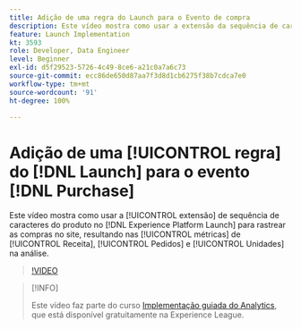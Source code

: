 ```yaml
---
title: Adição de uma regra do Launch para o Evento de compra
description: Este vídeo mostra como usar a extensão da sequência de caracteres do produto no Launch para rastrear compras no site, resultando nas métricas de Receita, Pedidos e Unidades na sua análise.
feature: Launch Implementation
kt: 3593
role: Developer, Data Engineer
level: Beginner
exl-id: d5f29523-5726-4c49-8ce6-a21c0a7a6c73
source-git-commit: ecc86de650d87aa7f3d8d1cb6275f38b7cdca7e0
workflow-type: tm+mt
source-wordcount: '91'
ht-degree: 100%

---
```


# Adição de uma [!UICONTROL regra] do [!DNL Launch] para o evento [!DNL Purchase]

Este vídeo mostra como usar a [!UICONTROL extensão] de sequência de caracteres do produto no [!DNL Experience Platform Launch] para rastrear as compras no site, resultando nas [!UICONTROL métricas] de [!UICONTROL Receita], [!UICONTROL Pedidos] e [!UICONTROL Unidades] na análise.

>[!VIDEO](https://video.tv.adobe.com/v/28766/?quality=12&learn=on)

>[!INFO]
>
> Este vídeo faz parte do curso [Implementação guiada do Analytics](https://experienceleague.adobe.com/?recommended=Analytics-D-1-2019.1), que está disponível gratuitamente na Experience League.